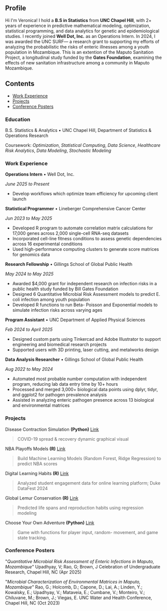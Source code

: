 ## Profile
Hi I'm Veronica! I hold a **B.S in Statistics** from **UNC Chapel Hill**, with 2+ years of experience in predictive mathematical modeling, optimization, statistical programming, and data analytics for genetic and epidemiological studies. I recently joined **Well Dot, Inc.** as an Operations Intern. In 2024, I was awarded the UNC SURF— a research grant to supporting my efforts of analyzing the probabilistic the risks of enteric illnesses among a youth population in Mozambique. This is an extention of the Maputo Sanitation Project, a longitudinal study funded by the **Gates Foundation**, examining the effects of new sanitation infrastructure among a community in Maputo Mozambique. 

## Contents 
- [Work Experience](#work-experience)  
- [Projects](#projects)
- [Conference Posters](#conference-posters)

### Education
B.S. Statistics & Analytics • UNC Chapel Hill, Department of Statistics & Operations Research

Coursework: *Optimization*, *Statistical Computing*, *Data Science*, *Healthcare Risk Analytics*, *Data Modeling*, *Stochastic Modeling*

### Work Experience
**Operations Intern** • Well Dot, Inc.

*June 2025 to Present*
- Develop workflows which optimize team efficiency for upcoming client launch

**Statistical Programmer** • Lineberger Comprehensive Cancer Center

*Jun 2023 to May 2025*
- Developed R program to automate correlation matrix calculations for 17,000 genes across 2,000 single-cell RNA-seq datasets
- Incorporated cell-line fitness conditions to assess genetic dependencies across 16 experimental conditions
- Used high-performance computing clusters to generate score matrices for genomics data

**Research Fellowship** • Gillings School of Global Public Health 

*May 2024 to May 2025*
- Awarded $4,000 grant for independent research on infection risks in a public health study funded by Bill Gates Foundation
- Designed 6 Quantitative Microbial Risk Assessment models to predict E. coli infection among youth population
- Developed R functions to run Beta- Poisson and Exponential models to simulate infection risks across varying ages

**Program Assistant** • UNC Department of Applied Physical Sciences 

*Feb 2024 to April 2025*
- Designed custom parts using Tinkercad and Adobe Illustrator to support engineering and biomedical research projects
- Supported users with 3D printing, laser cutting, and metalworks design

**Data Analysis Researcher** • Gillings School of Global Public Health

*Aug 2022 to May 2024*
- Automated most probable number computation with independent program, reducing lab data entry time by 10+ hours
- Processed and merged 3,000+ biological data points using dplyr, tidyr, and ggplot2 for pathogen prevalence analysis
- Assisted in analyzing enteric pathogen presence across 13 biological and environmental matrices

### Projects
Disease Contraction Simulation **(Python)** [Link](https://github.com/VeroUpad/COMP110_Python/tree/main/ex09)
> COVID-19 spread & recovery dynamic graphical visual 

NBA Playoffs Models **(R)** [Link](https://github.com/VeroUpad/NBA-Playoffs-Predictive-Modeling)
> Build Machine Learning Models (Random Forest, Ridge Regression) to predict NBA scores

Digital Learning Habits **(R)** [Link](https://github.com/VeroUpad/Duke-Datafest-Digital-Learning)
> Analyzed student engagement data for online learning platform; Duke DataFest 2024

Global Lemur Conservation **(R)** [Link](https://github.com/VeroUpad/DLC-Lemur-Population-Project/tree/main)
> Predicted life spans and reproduction habits using regression modeling   

Choose Your Own Adventure **(Python)** [Link](https://github.com/VeroUpad/2022-Python-Projects/blob/main/cyoa.py)
> Game with functions for player input, random- movement, and game state tracking.

### Conference Posters
"_Quantitative Microbial Risk Assessment of Enteric Infections in Maputo, Mozambique_" Upadhyay, V; Rao, G; Brown, J
Celebration of Undergraduate Research, Chapel Hill, NC (Apr 2025)

"_Microbial Characterization of Environmental Matrices in Maputo, Mozambique_" Rao, G.; Holcomb, D.; Capone, D.; Lai, A.; Linden, Y.; Kowalsky, E.; Upadhyay, V.; Mataveia, E.; Cumbane, V.; Monteiro, V.; Chiluvane, M.; Brown, J.; Viegas, E.
UNC Water and Health Conference, Chapel Hill, NC (Oct 2023)
